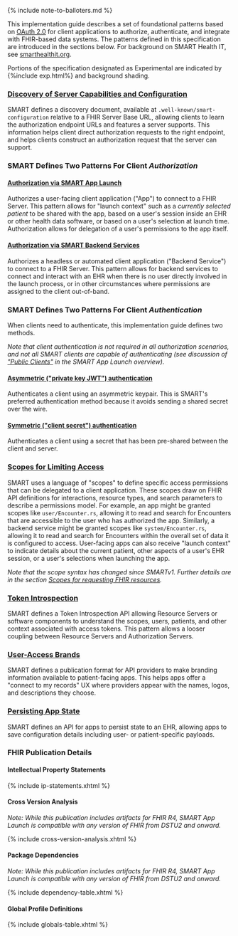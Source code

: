 {% include note-to-balloters.md %}

This implementation guide describes a set of foundational patterns based on [OAuth 2.0](https://tools.ietf.org/html/rfc6749) for client applications to authorize, authenticate, and integrate with FHIR-based data systems. The patterns defined in this specification are introduced in the sections below. For background on SMART Health IT, see [smarthealthit.org](https://smarthealthit.org).

Portions of the specification designated as Experimental are indicated by {%include exp.html%} and background shading.

### [Discovery of Server Capabilities and Configuration](conformance.html)

SMART defines a discovery document, available at `.well-known/smart-configuration` relative to a FHIR Server Base URL, allowing clients to learn the authorization endpoint URLs and features a server supports. This information helps client direct authorization requests to the right endpoint, and helps clients construct an authorization request that the server can support.

### SMART Defines Two Patterns For Client *Authorization*

#### [Authorization via **SMART App Launch**](app-launch.html)

Authorizes a user-facing client application ("App") to connect to a FHIR Server. This pattern allows for "launch context" such as a *currently selected patient* to be shared with the app, based on a user's session inside an EHR or other health data software, or based on a user's selection at launch time. Authorization allows for delegation of a user's permissions to the app itself. 

#### [Authorization via **SMART Backend Services**](backend-services.html)

Authorizes a headless or automated client application ("Backend Service") to connect to a FHIR Server. This pattern allows for backend services to connect and interact with an EHR when there is no user directly involved in the launch process, or in other circumstances where permissions are assigned to the client out-of-band.

### SMART Defines Two Patterns For Client *Authentication*

When clients need to authenticate, this implementation guide defines two methods.

*Note that client authentication is not required in all authorization scenarios, and not all SMART clients are capable of authenticating (see discussion of ["Public Clients"](app-launch.html#support-for-public-and-confidential-apps) in the SMART App Launch overview).*

#### **[Asymmetric ("private key JWT") authentication](client-confidential-asymmetric.html)**

Authenticates a client using an asymmetric keypair. This is SMART's preferred authentication method because it avoids sending a shared secret over the wire.


#### **[Symmetric ("client secret") authentication](client-confidential-symmetric.html)**

Authenticates a client using a secret that has been pre-shared between the client and server.


### [Scopes for Limiting Access](scopes-and-launch-context.html)

SMART uses a language of "scopes" to define specific access permissions that can be delegated to a client application. These scopes draw on FHIR API definitions for interactions, resource types, and search parameters to describe a permissions model. For example, an app might be granted scopes like `user/Encounter.rs`, allowing it to read and search for Encounters that are accessible to the user who has authorized the app. Similarly, a backend service might be granted scopes like `system/Encounter.rs`, allowing it to read and search for Encounters within the overall set of data it is configured to access. User-facing apps can also receive "launch context" to indicate details about the current patient, other aspects of a user's EHR session, or a user's selections when launching the app.

*Note that the scope syntax has changed since SMARTv1. Further details are in the section [Scopes for requesting FHIR resources](scopes-and-launch-context.html#scopes-for-requesting-fhir-resources).*

### [Token Introspection](token-introspection.html)

SMART defines a Token Introspection API allowing Resource Servers or software components to understand the scopes, users, patients, and other context associated with access tokens. This pattern allows a looser coupling between Resource Servers and Authorization Servers.

### [User-Access Brands](brands.html)

SMART defines a publication format for API providers to make branding information available to patient-facing apps. This helps apps offer a "connect to my records" UX where providers appear with the names, logos, and descriptions they choose.

### [Persisting App State](app-state.html)

SMART defines an API for apps to persist state to an EHR, allowing apps to save configuration details including user- or patient-specific payloads.


### FHIR Publication Details

#### Intellectual Property Statements

{% include ip-statements.xhtml %}

#### Cross Version Analysis

*Note: While this publication includes artifacts for FHIR R4, SMART App Launch is compatible with any version of FHIR from DSTU2 and onward.*

{% include cross-version-analysis.xhtml %}

#### Package Dependencies

*Note: While this publication includes artifacts for FHIR R4, SMART App Launch is compatible with any version of FHIR from DSTU2 and onward.*

{% include dependency-table.xhtml %}

#### Global Profile Definitions

{% include globals-table.xhtml %}
